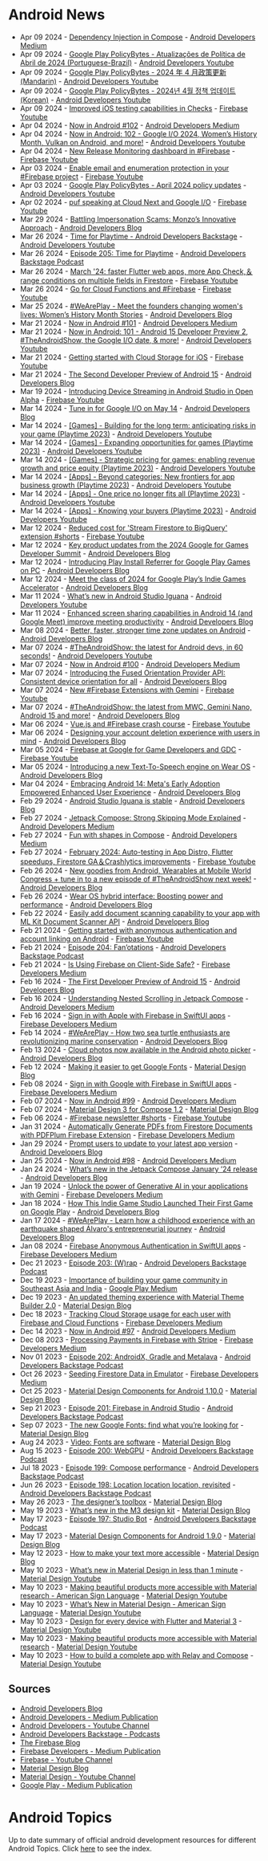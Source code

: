 # Android News

<!-- NEWS:START -->
- Apr 09 2024 - [Dependency Injection in Compose](https://medium.com/androiddevelopers/dependency-injection-in-compose-a2db897e6f11?source=rss----95b274b437c2---4) - [Android Developers Medium](https://medium.com/androiddevelopers)
- Apr 09 2024 - [Google Play PolicyBytes - Atualizações de Política de Abril de 2024 (Portuguese-Brazil)](https://www.youtube.com/watch?v=yuQqQ3sJVF0) - [Android Developers Youtube](https://www.youtube.com/c/AndroidDevelopers)
- Apr 09 2024 - [Google Play PolicyBytes - 2024 年 4 月政策更新 (Mandarin)](https://www.youtube.com/watch?v=dneJahbLU2Y) - [Android Developers Youtube](https://www.youtube.com/c/AndroidDevelopers)
- Apr 09 2024 - [Google Play PolicyBytes - 2024년 4월 정책 업데이트 (Korean)](https://www.youtube.com/watch?v=0vGhEy2bwsM) - [Android Developers Youtube](https://www.youtube.com/c/AndroidDevelopers)
- Apr 09 2024 - [Improved iOS testing capabilities in Checks](https://www.youtube.com/watch?v=PXfat7hCP-s) - [Firebase Youtube](https://www.youtube.com/user/Firebase)
- Apr 04 2024 - [Now in Android #102](https://medium.com/androiddevelopers/now-in-android-102-b8c8d9fccd5b?source=rss----95b274b437c2---4) - [Android Developers Medium](https://medium.com/androiddevelopers)
- Apr 04 2024 - [Now in Android: 102 - Google I/O 2024, Women’s History Month, Vulkan on Android, and more!](https://www.youtube.com/watch?v=BM3cjQGHGrY) - [Android Developers Youtube](https://www.youtube.com/c/AndroidDevelopers)
- Apr 04 2024 - [New Release Monitoring dashboard in #Firebase](https://www.youtube.com/watch?v=_KvbjXGemvU) - [Firebase Youtube](https://www.youtube.com/user/Firebase)
- Apr 03 2024 - [Enable email and enumeration protection in your #Firebase project](https://www.youtube.com/watch?v=MSrpxc9PO8Y) - [Firebase Youtube](https://www.youtube.com/user/Firebase)
- Apr 03 2024 - [Google Play PolicyBytes - April 2024 policy updates](https://www.youtube.com/watch?v=Q1NmhIwlyl4) - [Android Developers Youtube](https://www.youtube.com/c/AndroidDevelopers)
- Apr 02 2024 - [puf speaking at Cloud Next and Google I/O](https://www.youtube.com/watch?v=5FIeOKcFxU8) - [Firebase Youtube](https://www.youtube.com/user/Firebase)
- Mar 29 2024 - [Battling Impersonation Scams: Monzo’s Innovative Approach](http://android-developers.googleblog.com/2024/03/battling-impersonation-scams-monzo-innovative-approach.html) - [Android Developers Blog](https://android-developers.googleblog.com/)
- Mar 26 2024 - [Time for Playtime - Android Developers Backstage](https://www.youtube.com/watch?v=51Hn1nhcits) - [Android Developers Youtube](https://www.youtube.com/c/AndroidDevelopers)
- Mar 26 2024 - [Episode 205: Time for Playtime](http://adbackstage.libsyn.com/episode-205-time-for-playtime) - [Android Developers Backstage Podcast](https://adbackstage.libsyn.com/)
- Mar 26 2024 - [March '24: faster Flutter web apps, more App Check,＆range conditions on multiple fields in Firestore](https://www.youtube.com/watch?v=eTArV4Z3Caw) - [Firebase Youtube](https://www.youtube.com/user/Firebase)
- Mar 26 2024 - [Go for Cloud Functions and #Firebase](https://www.youtube.com/watch?v=-QHpBX3u8pM) - [Firebase Youtube](https://www.youtube.com/user/Firebase)
- Mar 25 2024 - [#WeArePlay - Meet the founders changing women's lives: Women’s History Month Stories](http://android-developers.googleblog.com/2024/03/weareplay-meet-founders-changing-womens-lives-womens-history-month-stories.html) - [Android Developers Blog](https://android-developers.googleblog.com/)
- Mar 21 2024 - [Now in Android #101](https://medium.com/androiddevelopers/now-in-android-101-6e0df9a15355?source=rss----95b274b437c2---4) - [Android Developers Medium](https://medium.com/androiddevelopers)
- Mar 21 2024 - [Now in Android: 101 - Android 15 Developer Preview 2, #TheAndroidShow, the Google I/O date, & more!](https://www.youtube.com/watch?v=RUc1jc5BzWM) - [Android Developers Youtube](https://www.youtube.com/c/AndroidDevelopers)
- Mar 21 2024 - [Getting started with Cloud Storage for iOS](https://www.youtube.com/watch?v=rfBCPIJUcpI) - [Firebase Youtube](https://www.youtube.com/user/Firebase)
- Mar 21 2024 - [The Second Developer Preview of Android 15](http://android-developers.googleblog.com/2024/03/the-second-developer-preview-of-android-15.html) - [Android Developers Blog](https://android-developers.googleblog.com/)
- Mar 19 2024 - [Introducing Device Streaming in Android Studio in Open Alpha](https://www.youtube.com/watch?v=MrrGJXKOLOE) - [Firebase Youtube](https://www.youtube.com/user/Firebase)
- Mar 14 2024 - [Tune in for Google I/O on May 14](http://android-developers.googleblog.com/2024/03/google-io-24-save-the-date.html) - [Android Developers Blog](https://android-developers.googleblog.com/)
- Mar 14 2024 - [[Games] - Building for the long term: anticipating risks in your game (Playtime 2023)](https://www.youtube.com/watch?v=MIDg15wNOXQ) - [Android Developers Youtube](https://www.youtube.com/c/AndroidDevelopers)
- Mar 14 2024 - [[Games] - Expanding opportunities for games (Playtime 2023)](https://www.youtube.com/watch?v=r9we5jU_ukA) - [Android Developers Youtube](https://www.youtube.com/c/AndroidDevelopers)
- Mar 14 2024 - [[Games] - Strategic pricing for games: enabling revenue growth and price equity (Playtime 2023)](https://www.youtube.com/watch?v=hcQ4MVcsfOY) - [Android Developers Youtube](https://www.youtube.com/c/AndroidDevelopers)
- Mar 14 2024 - [[Apps] - Beyond categories: New frontiers for app business growth (Playtime 2023)](https://www.youtube.com/watch?v=TVG1DSwkP8U) - [Android Developers Youtube](https://www.youtube.com/c/AndroidDevelopers)
- Mar 14 2024 - [[Apps] - One price no longer fits all (Playtime 2023)](https://www.youtube.com/watch?v=pEffqYuYdcA) - [Android Developers Youtube](https://www.youtube.com/c/AndroidDevelopers)
- Mar 14 2024 - [[Apps] - Knowing your buyers (Playtime 2023)](https://www.youtube.com/watch?v=Fyx0-eW2Cwk) - [Android Developers Youtube](https://www.youtube.com/c/AndroidDevelopers)
- Mar 12 2024 - [Reduced cost for 'Stream Firestore to BigQuery' extension #shorts](https://www.youtube.com/watch?v=YCYrn3bv6vM) - [Firebase Youtube](https://www.youtube.com/user/Firebase)
- Mar 12 2024 - [Key product updates from the 2024 Google for Games Developer Summit](http://android-developers.googleblog.com/2024/03/key-product-updates-from-2024-google-for-games-developer-summit.html) - [Android Developers Blog](https://android-developers.googleblog.com/)
- Mar 12 2024 - [Introducing Play Install Referrer for Google Play Games on PC](http://android-developers.googleblog.com/2024/03/introducing-play-install-referrer-for-google-play-games-on-pc.html) - [Android Developers Blog](https://android-developers.googleblog.com/)
- Mar 12 2024 - [Meet the class of 2024 for Google Play’s Indie Games Accelerator](http://android-developers.googleblog.com/2024/03/meet-class-of-2024-for-google-play-indie-games-accelerator.html) - [Android Developers Blog](https://android-developers.googleblog.com/)
- Mar 11 2024 - [What’s new in Android Studio Iguana](https://www.youtube.com/watch?v=kVZ1QNMMub0) - [Android Developers Youtube](https://www.youtube.com/c/AndroidDevelopers)
- Mar 11 2024 - [Enhanced screen sharing capabilities in Android 14 (and Google Meet) improve meeting productivity](http://android-developers.googleblog.com/2024/03/enhanced-screen-sharing-capabilities-in-android-14.html) - [Android Developers Blog](https://android-developers.googleblog.com/)
- Mar 08 2024 - [Better, faster, stronger time zone updates on Android](http://android-developers.googleblog.com/2024/03/better-faster-stronger-time-zone-updates-on-android.html) - [Android Developers Blog](https://android-developers.googleblog.com/)
- Mar 07 2024 - [#TheAndroidShow: the latest for Android devs, in 60 seconds!](https://www.youtube.com/watch?v=EGTzWzyeHD4) - [Android Developers Youtube](https://www.youtube.com/c/AndroidDevelopers)
- Mar 07 2024 - [Now in Android #100](https://medium.com/androiddevelopers/now-in-android-100-46422a7fefe8?source=rss----95b274b437c2---4) - [Android Developers Medium](https://medium.com/androiddevelopers)
- Mar 07 2024 - [Introducing the Fused Orientation Provider API: Consistent device orientation for all](http://android-developers.googleblog.com/2024/03/introducing-fused-orientation-provider-api.html) - [Android Developers Blog](https://android-developers.googleblog.com/)
- Mar 07 2024 - [New #Firebase Extensions with Gemini](https://www.youtube.com/watch?v=HIi-DuLKff8) - [Firebase Youtube](https://www.youtube.com/user/Firebase)
- Mar 07 2024 - [#TheAndroidShow: the latest from MWC, Gemini Nano, Android 15 and more!](http://android-developers.googleblog.com/2024/03/tas24-recap.html) - [Android Developers Blog](https://android-developers.googleblog.com/)
- Mar 06 2024 - [Vue.js and #Firebase crash course](https://www.youtube.com/watch?v=N-CS73eHld0) - [Firebase Youtube](https://www.youtube.com/user/Firebase)
- Mar 06 2024 - [Designing your account deletion experience with users in mind](http://android-developers.googleblog.com/2024/03/designing-your-account-deletion-experience-google-play.html) - [Android Developers Blog](https://android-developers.googleblog.com/)
- Mar 05 2024 - [Firebase at Google for Game Developers and GDC](https://www.youtube.com/watch?v=jjQDq4yW1vI) - [Firebase Youtube](https://www.youtube.com/user/Firebase)
- Mar 05 2024 - [Introducing a new Text-To-Speech engine on Wear OS](http://android-developers.googleblog.com/2024/03/introducing-new-text-to-speech-engine-wear-os.html) - [Android Developers Blog](https://android-developers.googleblog.com/)
- Mar 04 2024 - [Embracing Android 14: Meta's Early Adoption Empowered Enhanced User Experience](http://android-developers.googleblog.com/2024/03/android-14-meta-early-adoption-enhanced-user-experience.html) - [Android Developers Blog](https://android-developers.googleblog.com/)
- Feb 29 2024 - [Android Studio Iguana is stable](http://android-developers.googleblog.com/2024/02/android-studio-iguana-is-stable.html) - [Android Developers Blog](https://android-developers.googleblog.com/)
- Feb 27 2024 - [Jetpack Compose: Strong Skipping Mode Explained](https://medium.com/androiddevelopers/jetpack-compose-strong-skipping-mode-explained-cbdb2aa4b900?source=rss----95b274b437c2---4) - [Android Developers Medium](https://medium.com/androiddevelopers)
- Feb 27 2024 - [Fun with shapes in Compose](https://medium.com/androiddevelopers/fun-with-shapes-in-compose-8814c439e1a0?source=rss----95b274b437c2---4) - [Android Developers Medium](https://medium.com/androiddevelopers)
- Feb 27 2024 - [February 2024: Auto-testing in App Distro, Flutter speedups, Firestore GA＆Crashlytics improvements](https://www.youtube.com/watch?v=5haj49KicJw) - [Firebase Youtube](https://www.youtube.com/user/Firebase)
- Feb 26 2024 - [New goodies from Android, Wearables at Mobile World Congress + tune in to a new episode of #TheAndroidShow next week!](http://android-developers.googleblog.com/2024/02/tas-teaser.html) - [Android Developers Blog](https://android-developers.googleblog.com/)
- Feb 26 2024 - [Wear OS hybrid interface: Boosting power and performance](http://android-developers.googleblog.com/2024/02/wear-os-hybrid-interface-boosting-power-and-performance.html) - [Android Developers Blog](https://android-developers.googleblog.com/)
- Feb 22 2024 - [Easily add document scanning capability to your app with ML Kit Document Scanner API](http://android-developers.googleblog.com/2024/02/ml-kit-document-scanner-api.html) - [Android Developers Blog](https://android-developers.googleblog.com/)
- Feb 21 2024 - [Getting started with anonymous authentication and account linking on Android](https://www.youtube.com/watch?v=moZssMRVoWI) - [Firebase Youtube](https://www.youtube.com/user/Firebase)
- Feb 21 2024 - [Episode 204: Fan’otations](http://adbackstage.libsyn.com/episode-204-fanotations) - [Android Developers Backstage Podcast](https://adbackstage.libsyn.com/)
- Feb 21 2024 - [Is Using Firebase on Client-Side Safe?](https://medium.com/firebase-developers/is-using-firebase-on-client-side-safe-8b199d406596?source=rss----8e8b7dc6774d---4) - [Firebase Developers Medium](https://medium.com/firebase-developers)
- Feb 16 2024 - [The First Developer Preview of Android 15](http://android-developers.googleblog.com/2024/02/first-developer-preview-android15.html) - [Android Developers Blog](https://android-developers.googleblog.com/)
- Feb 16 2024 - [Understanding Nested Scrolling in Jetpack Compose](https://medium.com/androiddevelopers/understanding-nested-scrolling-in-jetpack-compose-eb57c1ea0af0?source=rss----95b274b437c2---4) - [Android Developers Medium](https://medium.com/androiddevelopers)
- Feb 16 2024 - [Sign in with Apple with Firebase in SwiftUI apps](https://medium.com/firebase-developers/firebase-authentication-in-swiftui-part-3-80be99dbc63d?source=rss----8e8b7dc6774d---4) - [Firebase Developers Medium](https://medium.com/firebase-developers)
- Feb 14 2024 - [#WeArePlay - How two sea turtle enthusiasts are revolutionizing marine conservation](http://android-developers.googleblog.com/2024/02/weareplay-how-two-sea-turtle-enthusiasts-are-revolutionizing-marine-conservation.html) - [Android Developers Blog](https://android-developers.googleblog.com/)
- Feb 13 2024 - [Cloud photos now available in the Android photo picker](http://android-developers.googleblog.com/2024/02/cloud-photos-now-available-in-android-photo-picker.html) - [Android Developers Blog](https://android-developers.googleblog.com/)
- Feb 12 2024 - [Making it easier to get Google Fonts](https://material.io/blog/get-google-fonts-update) - [Material Design Blog](https://material.io/blog)
- Feb 08 2024 - [Sign in with Google with Firebase in SwiftUI apps](https://medium.com/firebase-developers/firebase-authentication-in-swiftui-part-2-fdd6ad6608f7?source=rss----8e8b7dc6774d---4) - [Firebase Developers Medium](https://medium.com/firebase-developers)
- Feb 07 2024 - [Now in Android #99](https://medium.com/androiddevelopers/now-in-android-99-3937624f5576?source=rss----95b274b437c2---4) - [Android Developers Medium](https://medium.com/androiddevelopers)
- Feb 07 2024 - [Material Design 3 for Compose 1.2](https://material.io/blog/material-3-compose-1-2) - [Material Design Blog](https://material.io/blog)
- Feb 06 2024 - [#Firebase newsletter #shorts](https://www.youtube.com/watch?v=P_PXZafyKcY) - [Firebase Youtube](https://www.youtube.com/user/Firebase)
- Jan 31 2024 - [Automatically Generate PDFs from Firestore Documents with PDFPlum Firebase Extension](https://medium.com/firebase-developers/automatically-generate-pdfs-from-firestore-documents-with-pdfplum-firebase-extension-49c2e23e15d8?source=rss----8e8b7dc6774d---4) - [Firebase Developers Medium](https://medium.com/firebase-developers)
- Jan 29 2024 - [Prompt users to update to your latest app version](http://android-developers.googleblog.com/2024/01/prompt-users-to-update-to-your-latest-app-version-google-play.html) - [Android Developers Blog](https://android-developers.googleblog.com/)
- Jan 25 2024 - [Now in Android #98](https://medium.com/androiddevelopers/now-in-android-98-f43cdb1b60c8?source=rss----95b274b437c2---4) - [Android Developers Medium](https://medium.com/androiddevelopers)
- Jan 24 2024 - [What’s new in the Jetpack Compose January ’24 release](http://android-developers.googleblog.com/2024/01/whats-new-in-jetpack-compose-january-24-release.html) - [Android Developers Blog](https://android-developers.googleblog.com/)
- Jan 19 2024 - [Unlock the power of Generative AI in your applications with Gemini](https://medium.com/firebase-developers/unlock-the-power-of-generative-ai-in-your-applications-with-gemini-3117a64fbd5e?source=rss----8e8b7dc6774d---4) - [Firebase Developers Medium](https://medium.com/firebase-developers)
- Jan 18 2024 - [How This Indie Game Studio Launched Their First Game on Google Play](http://android-developers.googleblog.com/2024/01/how-this-indie-game-studio-launched-their-first-game-on-google-play.html) - [Android Developers Blog](https://android-developers.googleblog.com/)
- Jan 17 2024 - [#WeArePlay - Learn how a childhood experience with an earthquake shaped Álvaro's entrepreneurial journey](http://android-developers.googleblog.com/2024/01/weareplay-how-a-childhood-experience-shaped-alvaros-entrepreneurial-journey.html) - [Android Developers Blog](https://android-developers.googleblog.com/)
- Jan 08 2024 - [Firebase Anonymous Authentication in SwiftUI apps](https://medium.com/firebase-developers/firebase-authentication-in-swiftui-part-1-71a409108d9f?source=rss----8e8b7dc6774d---4) - [Firebase Developers Medium](https://medium.com/firebase-developers)
- Dec 21 2023 - [Episode 203: (W)rap](http://adbackstage.libsyn.com/episode-203-wrap) - [Android Developers Backstage Podcast](https://adbackstage.libsyn.com/)
- Dec 19 2023 - [Importance of building your game community in Southeast Asia and India](https://medium.com/googleplaydev/importance-of-building-your-game-community-in-southeast-asia-and-india-dc3aaa65902a?source=rss----1f8baa23933d---4) - [Google Play Medium](https://medium.com/googleplaydev)
- Dec 19 2023 - [An updated theming experience with Material Theme Builder 2.0](https://material.io/blog/material-theme-builder-2-color-match) - [Material Design Blog](https://material.io/blog)
- Dec 18 2023 - [Tracking Cloud Storage usage for each user with Firebase and Cloud Functions](https://medium.com/firebase-developers/tracking-cloud-storage-usage-for-each-user-with-firebase-and-cloud-functions-1c70c1e0c10f?source=rss----8e8b7dc6774d---4) - [Firebase Developers Medium](https://medium.com/firebase-developers)
- Dec 14 2023 - [Now in Android #97](https://medium.com/androiddevelopers/now-in-android-97-f5db5d045dfb?source=rss----95b274b437c2---4) - [Android Developers Medium](https://medium.com/androiddevelopers)
- Dec 08 2023 - [Processing Payments in Firebase with Stripe](https://medium.com/firebase-developers/processing-payments-in-firebase-with-stripe-e90c816f02d0?source=rss----8e8b7dc6774d---4) - [Firebase Developers Medium](https://medium.com/firebase-developers)
- Nov 01 2023 - [Episode 202: AndroidX, Gradle and Metalava](http://adbackstage.libsyn.com/episode-202-androidx-gradle-and-metalava) - [Android Developers Backstage Podcast](https://adbackstage.libsyn.com/)
- Oct 26 2023 - [Seeding Firestore Data in Emulator](https://medium.com/firebase-developers/seeding-firestore-data-in-emulator-c8485e797135?source=rss----8e8b7dc6774d---4) - [Firebase Developers Medium](https://medium.com/firebase-developers)
- Oct 25 2023 - [Material Design Components for Android 1.10.0](https://material.io/blog/android-stable-release-1-10-0) - [Material Design Blog](https://material.io/blog)
- Sep 21 2023 - [Episode 201: Firebase in Android Studio](http://adbackstage.libsyn.com/episode-201-firebase-in-android-studio) - [Android Developers Backstage Podcast](https://adbackstage.libsyn.com/)
- Sep 07 2023 - [The new Google Fonts: find what you’re looking for](https://material.io/blog/2023-google-fonts-redesign) - [Material Design Blog](https://material.io/blog)
- Aug 24 2023 - [Video: Fonts are software](https://material.io/blog/fonts-are-software-video) - [Material Design Blog](https://material.io/blog)
- Aug 15 2023 - [Episode 200: WebGPU](http://adbackstage.libsyn.com/episode-200-webgpu) - [Android Developers Backstage Podcast](https://adbackstage.libsyn.com/)
- Jul 18 2023 - [Episode 199: Compose performance](http://adbackstage.libsyn.com/episode-199-compose-performance) - [Android Developers Backstage Podcast](https://adbackstage.libsyn.com/)
- Jun 26 2023 - [Episode 198: Location location location, revisited](http://adbackstage.libsyn.com/episode-198-location-location-location-revisited) - [Android Developers Backstage Podcast](https://adbackstage.libsyn.com/)
- May 26 2023 - [The designer’s toolbox](https://material.io/blog/designer-toolbox-figma-android-studio-relay) - [Material Design Blog](https://material.io/blog)
- May 19 2023 - [What’s new in the M3 design kit](https://material.io/blog/whats-new-design-kit) - [Material Design Blog](https://material.io/blog)
- May 17 2023 - [Episode 197: Studio Bot](http://adbackstage.libsyn.com/episode-197-studio-bot) - [Android Developers Backstage Podcast](https://adbackstage.libsyn.com/)
- May 17 2023 - [Material Design Components for Android 1.9.0](https://material.io/blog/android-stable-release-1-9-0) - [Material Design Blog](https://material.io/blog)
- May 12 2023 - [How to make your text more accessible](https://material.io/blog/how-to-make-text-more-accessible) - [Material Design Blog](https://material.io/blog)
- May 10 2023 - [What’s new in Material Design in less than 1 minute](https://www.youtube.com/watch?v=CTR2O3n7x-c) - [Material Design Youtube](https://www.youtube.com/c/MaterialDesign)
- May 10 2023 - [Making beautiful products more accessible with Material research - American Sign Language](https://www.youtube.com/watch?v=vysRyD7_jMk) - [Material Design Youtube](https://www.youtube.com/c/MaterialDesign)
- May 10 2023 - [What’s New in Material Design - American Sign Language](https://www.youtube.com/watch?v=iwJaQCsX63s) - [Material Design Youtube](https://www.youtube.com/c/MaterialDesign)
- May 10 2023 - [Design for every device with Flutter and Material 3](https://www.youtube.com/watch?v=CfOlY36GWYU) - [Material Design Youtube](https://www.youtube.com/c/MaterialDesign)
- May 10 2023 - [Making beautiful products more accessible with Material research](https://www.youtube.com/watch?v=k-nG86tp8oQ) - [Material Design Youtube](https://www.youtube.com/c/MaterialDesign)
- May 10 2023 - [How to build a complete app with Relay and Compose](https://www.youtube.com/watch?v=vBNmeiHlDHE) - [Material Design Youtube](https://www.youtube.com/c/MaterialDesign)<!-- NEWS:END -->

## Sources

* [Android Developers Blog](https://android-developers.googleblog.com/)
* [Android Developers - Medium Publication](https://medium.com/androiddevelopers)
* [Android Developers - Youtube Channel](https://www.youtube.com/c/AndroidDevelopers)
* [Android Developers Backstage - Podcasts](https://adbackstage.libsyn.com/)
* [The Firebase Blog](https://firebase.googleblog.com/)
* [Firebase Developers - Medium Publication](https://medium.com/firebase-developers)
* [Firebase - Youtube Channel](https://www.youtube.com/user/Firebase)
* [Material Design Blog](https://material.io/blog)
* [Material Design - Youtube Channel](https://www.youtube.com/c/MaterialDesign)
* [Google Play - Medium Publication](https://medium.com/googleplaydev)

# Android Topics
Up to date summary of official android development resources for different Android Topics. Click [here](https://androidtopicsindex.dipien.com/) to see the index.

